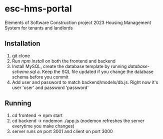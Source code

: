# esc-hms-portal
Elements of Software Construction project 2023
Housing Management System for tenants and landlords

## Installation
1. git clone
2. Run *npm install* on both the frontend and backend
3. Install MySQL, create the database template by running *database-schema.sql*
    a. Keep the SQL file updated if you change the database schema before you commit
4. Add user and password to match backend/models/db.js. Right now it's user 'user' and password 'password'

## Running
1. cd frontend -> npm start
2. cd backend -> nodemon ./app.js (nodemon refreshes the server everytime you make changes)
3. server runs on port 3001 and client on port 3000
